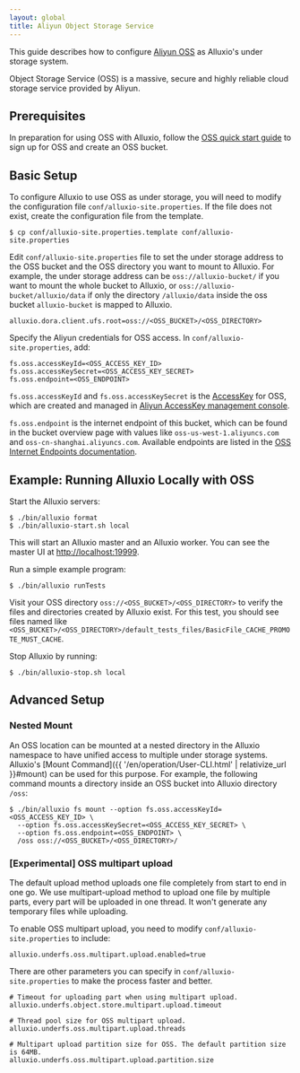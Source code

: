```yaml
---
layout: global
title: Aliyun Object Storage Service
---
```



This guide describes how to configure [Aliyun OSS](https://intl.aliyun.com/product/oss) as Alluxio's under storage system. 

Object Storage Service (OSS) is a massive, secure and highly reliable cloud storage service provided by Aliyun.

## Prerequisites

In preparation for using OSS with Alluxio, follow the [OSS quick start guide](https://www.alibabacloud.com/help/doc-detail/31883.htm)
to sign up for OSS and create an OSS bucket.

## Basic Setup

To configure Alluxio to use OSS as under storage, you will need to modify the configuration file 
`conf/alluxio-site.properties`. If the file does not exist, create the configuration file from the template.

```console
$ cp conf/alluxio-site.properties.template conf/alluxio-site.properties
```

Edit `conf/alluxio-site.properties` file to set the under storage address to the OSS bucket and 
the OSS directory you want to mount to Alluxio. For example, the under storage address can be `oss://alluxio-bucket/` if
you want to mount the whole bucket to Alluxio, or `oss://alluxio-bucket/alluxio/data` if only the directory `/alluxio/data`
inside the oss bucket `alluxio-bucket` is mapped to Alluxio.

```properties
alluxio.dora.client.ufs.root=oss://<OSS_BUCKET>/<OSS_DIRECTORY>
``` 

Specify the Aliyun credentials for OSS access. In `conf/alluxio-site.properties`, add:

```properties
fs.oss.accessKeyId=<OSS_ACCESS_KEY_ID>
fs.oss.accessKeySecret=<OSS_ACCESS_KEY_SECRET>
fs.oss.endpoint=<OSS_ENDPOINT>
```

`fs.oss.accessKeyId` and `fs.oss.accessKeySecret` is the [AccessKey](https://www.alibabacloud.com/help/doc-detail/29009.htm) for OSS, 
which are created and managed in [Aliyun AccessKey management console](https://ak-console.aliyun.com).

`fs.oss.endpoint` is the internet endpoint of this bucket, which can be found in the bucket overview page with
values like `oss-us-west-1.aliyuncs.com` and `oss-cn-shanghai.aliyuncs.com`. Available endpoints are listed in the 
[OSS Internet Endpoints documentation](https://intl.aliyun.com/help/doc-detail/31837.htm).

## Example: Running Alluxio Locally with OSS

Start the Alluxio servers:

```console
$ ./bin/alluxio format
$ ./bin/alluxio-start.sh local
```

This will start an Alluxio master and an Alluxio worker. You can see the master UI at
[http://localhost:19999](http://localhost:19999).

Run a simple example program:

```console
$ ./bin/alluxio runTests
```

Visit your OSS directory `oss://<OSS_BUCKET>/<OSS_DIRECTORY>` to verify the files
and directories created by Alluxio exist. For this test, you should see files named like
`<OSS_BUCKET>/<OSS_DIRECTORY>/default_tests_files/BasicFile_CACHE_PROMOTE_MUST_CACHE`.

Stop Alluxio by running:

```console
$ ./bin/alluxio-stop.sh local
```

## Advanced Setup

### Nested Mount

An OSS location can be mounted at a nested directory in the Alluxio namespace to have unified
access to multiple under storage systems. Alluxio's
[Mount Command]({{ '/en/operation/User-CLI.html' | relativize_url }}#mount) can be used for this purpose.
For example, the following command mounts a directory inside an OSS bucket into Alluxio directory
`/oss`:

```console
$ ./bin/alluxio fs mount --option fs.oss.accessKeyId=<OSS_ACCESS_KEY_ID> \
  --option fs.oss.accessKeySecret=<OSS_ACCESS_KEY_SECRET> \
  --option fs.oss.endpoint=<OSS_ENDPOINT> \
  /oss oss://<OSS_BUCKET>/<OSS_DIRECTORY>/
```

### [Experimental] OSS multipart upload

The default upload method uploads one file completely from start to end in one go. We use multipart-upload method to upload one file by multiple parts, every part will be uploaded in one thread. It won't generate any temporary files while uploading.

To enable OSS multipart upload, you need to modify `conf/alluxio-site.properties` to include:

```properties
alluxio.underfs.oss.multipart.upload.enabled=true
```

There are other parameters you can specify in `conf/alluxio-site.properties` to make the process faster and better.

```properties
# Timeout for uploading part when using multipart upload.
alluxio.underfs.object.store.multipart.upload.timeout

# Thread pool size for OSS multipart upload.
alluxio.underfs.oss.multipart.upload.threads

# Multipart upload partition size for OSS. The default partition size is 64MB. 
alluxio.underfs.oss.multipart.upload.partition.size
```
